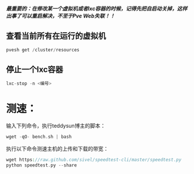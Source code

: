 
***最重要的：在修改某一个虚拟机或者lxc容器的时候，记得先把自启动关掉，这样出事了可以重启解决，不至于Pve Web失联！！***

## 查看当前所有在运行的虚拟机

```php
pvesh get /cluster/resources
```


## 停止一个lxc容器
```php
lxc-stop -n <编号>
```


# 测速：
输入下列命令，执行teddysun博主的脚本：
```php
wget -qO- bench.sh | bash
```

执行以下命令测速主机的上传和下载的带宽：
```php
wget https://raw.github.com/sivel/speedtest-cli/master/speedtest.py
python speedtest.py --share
```